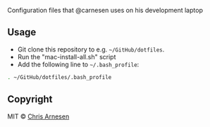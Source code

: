 Configuration files that @carnesen uses on his development laptop

## Usage

- Git clone this repository to e.g. `~/GitHub/dotfiles`.
- Run the "mac-install-all.sh" script
- Add the following line to `~/.bash_profile`:
```sh
. ~/GitHub/dotfiles/.bash_profile
```

## Copyright

MIT © [Chris Arnesen](https://www.carnesen.com)
